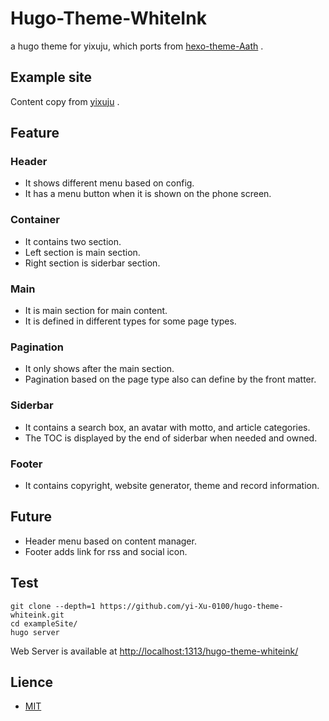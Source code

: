 # Hugo-Theme-WhiteInk

a hugo theme for yixuju, which ports from [hexo-theme-Aath](https://github.com/lewis-geek/hexo-theme-Aath) .

## Example site

Content copy from [yixuju](https://github.com/yi-Xu-0100/yixuju) .

## Feature

### Header

+ It shows different menu based on config.
+ It has a menu button when it is shown on the phone screen.

### Container

+ It contains two section.
+ Left section is main section.
+ Right section is siderbar section.

### Main

+ It is main section for main content.
+ It is defined in different types for some page types.

### Pagination

+ It only shows after the main section.
+ Pagination based on the page type also can define by the front matter.

### Siderbar

+ It contains a search box, an avatar with motto, and article categories.
+ The TOC is displayed by the end of siderbar when needed and owned.

### Footer

+ It contains copyright, website generator, theme and record information.

## Future

+ Header menu based on content manager.
+ Footer adds link for rss and social icon.

## Test

``` git
git clone --depth=1 https://github.com/yi-Xu-0100/hugo-theme-whiteink.git
cd exampleSite/
hugo server
```

Web Server is available at <http://localhost:1313/hugo-theme-whiteink/>

## Lience

+ [MIT](https://github.com/yi-Xu-0100/hugo-theme-whiteink/blob/master/LICENSE.md)